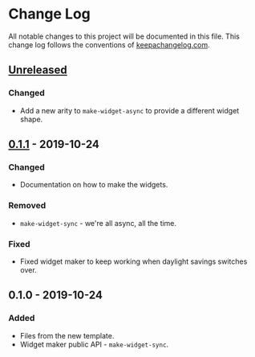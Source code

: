 # Change Log
All notable changes to this project will be documented in this file. This change log follows the conventions of [keepachangelog.com](http://keepachangelog.com/).

## [Unreleased]
### Changed
- Add a new arity to `make-widget-async` to provide a different widget shape.

## [0.1.1] - 2019-10-24
### Changed
- Documentation on how to make the widgets.

### Removed
- `make-widget-sync` - we're all async, all the time.

### Fixed
- Fixed widget maker to keep working when daylight savings switches over.

## 0.1.0 - 2019-10-24
### Added
- Files from the new template.
- Widget maker public API - `make-widget-sync`.

[Unreleased]: https://github.com/your-name/taskure/compare/0.1.1...HEAD
[0.1.1]: https://github.com/your-name/taskure/compare/0.1.0...0.1.1
